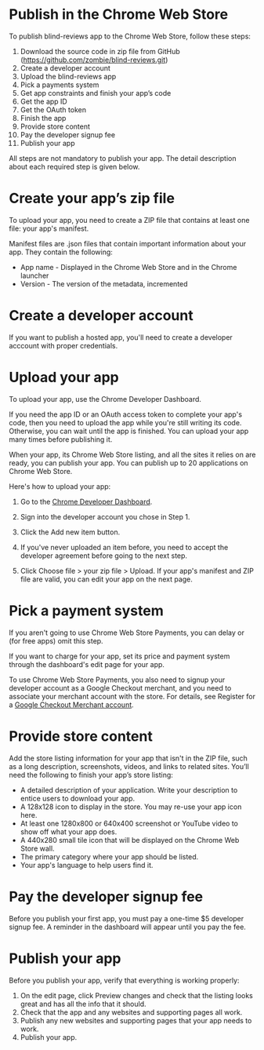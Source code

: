 Publish in the Chrome Web Store
================================

To publish blind-reviews app to the Chrome Web Store, follow these steps:
 1. Download the source code in zip file from GitHub (https://github.com/zombie/blind-reviews.git)
 2. Create a developer account
 3. Upload the blind-reviews app
 4. Pick a payments system
 5. Get app constraints and finish your app’s code
 6. Get the app ID
 7. Get the OAuth token
 8. Finish the app
 9. Provide store content
10. Pay the developer signup fee
11. Publish your app

All steps are not mandatory to publish your app. The detail description about each required step is given below. 

 Create your app’s zip file
 ================================
To upload your app, you need to create a ZIP file that contains at least one file: your app's manifest.

Manifest files are .json files that contain important information about your app. They contain the following:

* App name - Displayed in the Chrome Web Store and in the Chrome launcher
* Version - The version of the metadata, incremented

Create a developer account
================================
If you want to publish a hosted app, you'll need to create a developer acccount with proper credentials.

Upload your app
=================
To upload your app, use the Chrome Developer Dashboard.

If you need the app ID or an OAuth access token to complete your app's code, then you need to upload the app while you're still writing its code. Otherwise, you can wait until the app is finished. You can upload your app many times before publishing it.

When your app, its Chrome Web Store listing, and all the sites it relies on are ready, you can publish your app. You can publish up to 20 applications on Chrome Web Store.

Here's how to upload your app:

1. Go to the [Chrome Developer Dashboard](https://chrome.google.com/webstore/developer/dashboard).

2. Sign into the developer account you chose in Step 1.

3. Click the Add new item button.

4. If you've never uploaded an item before, you need to accept the developer agreement before going to the next step.

5. Click Choose file > your zip file > Upload. If your app's manifest and ZIP file are valid, you can edit your app on the next page.

Pick a payment system
======================
If you aren't going to use Chrome Web Store Payments, you can delay or (for free apps) omit this step.

If you want to charge for your app, set its price and payment system through the dashboard's edit page for your app.

To use Chrome Web Store Payments, you also need to signup your developer account as a Google Checkout merchant, and you need to associate your merchant account with the store. For details, see Register for a [Google Checkout Merchant account](https://developer.chrome.com/webstore/money).

Provide store content
======================
Add the store listing information for your app that isn't in the ZIP file, such as a long description, screenshots, videos, and links to related sites. You’ll need the following to finish your app’s store listing:

* A detailed description of your application. Write your description to entice users to download your app.
* A 128x128 icon to display in the store. You may re-use your app icon here.
* At least one 1280x800 or 640x400 screenshot or YouTube video to show off what your app does.
* A 440x280 small tile icon that will be displayed on the Chrome Web Store wall.
* The primary category where your app should be listed.
* Your app's language to help users find it.

Pay the developer signup fee
=============================
Before you publish your first app, you must pay a one-time $5 developer signup fee. A reminder in the dashboard will appear until you pay the fee.

Publish your app
================
Before you publish your app, verify that everything is working properly:

1. On the edit page, click Preview changes and check that the listing looks great and has all the info that it should.
2. Check that the app and any websites and supporting pages all work.
3. Publish any new websites and supporting pages that your app needs to work.
4. Publish your app.
